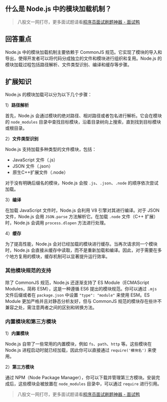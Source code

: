 ## 什么是 Node.js 中的模块加载机制？
> 八股文一网打尽，更多面试题请看[程序员面试刷题神器 - 面试鸭](https://www.mianshiya.com/)

## 回答重点
Node.js 中的模块加载机制主要依赖于 CommonJS 规范。它实现了模块的导入和导出，使得开发者可以将代码分成独立的文件和模块进行组织和复用。Node.js 的模块加载过程包括路径解析、文件类型识别、编译和缓存等步骤。

## 扩展知识
Node.js 的模块加载可以分为以下几个步骤：

1）**路径解析**

首先，Node.js 会通过模块的绝对路径、相对路径或者包名进行解析。它会在模块的 `node_modules` 目录中查找目标模块，沿着目录树向上搜索，直到找到目标模块或根目录。

2）**文件类型识别**

Node.js 支持加载多种类型的文件模块，包括：
   - JavaScript 文件（.js）
   - JSON 文件（.json）
   - 原生C++扩展文件（.node）

对于没有明确后缀名的模块，Node.js 会按 `.js`、`.json`、`.node` 的顺序依次尝试加载。

3）**编译**

在加载 JavaScript 文件时，Node.js 会利用 V8 引擎对其进行编译。对于 JSON 文件，Node.js 会用 `JSON.parse` 方法解析它。在加载 `.node` 文件（C++ 扩展）时，Node.js 会调用 `process.dlopen` 方法进行处理。

4）**缓存**

为了提高性能，Node.js 会对已经加载的模块进行缓存。当再次请求同一个模块时，Node.js 会直接从缓存中读取，而不是重新加载和编译。因此，对于需要在多个地方复用的模块，缓存机制可以显著提升运行效率。

### 其他模块规范的支持

除了 CommonJS 规范，Node.js 还逐渐支持了 ES Module（ECMAScript Modules，简称 ESM），这是一种遵循 ES6 提出的模块规范。你可以通过 `.mjs` 文件后缀或者在 `package.json` 中设置 `"type": "module"` 来使用 ESM。ES Module 更加严格并且对静态分析友好，但与 CommonJS 规范的模块存在些许不兼容之处，需注意两者之间的区别和转换方法。

### 内置模块和第三方模块

1）**内置模块**

Node.js 自带了一些常用的内置模块，例如 `fs`、`path`、`http` 等。这些模块在 Node.js 进程启动时就已经加载，因此你可以直接通过 `require('模块名')` 来使用。

2）**第三方模块**

通过 NPM（Node Package Manager），你可以下载并管理第三方模块。安装完成后，这些模块会被放置在 `node_modules` 目录中，可以通过 `require` 进行引用。



> 八股文一网打尽，更多面试题请看[程序员面试刷题神器 - 面试鸭](https://www.mianshiya.com/)